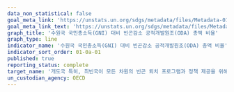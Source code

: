 ```yaml
---
data_non_statistical: false
goal_meta_link: 'https://unstats.un.org/sdgs/metadata/files/Metadata-01-0a-01.pdf'
goal_meta_link_text: 'https://unstats.un.org/sdgs/metadata/files/Metadata-01-0a-01.pdf'
graph_title: '수원국 국민총소득(GNI) 대비 빈곤감소 공적개발원조(ODA) 총액 비율'
graph_type: line
indicator_name: '수원국 국민총소득(GNI) 대비 빈곤감소 공적개발원조(ODA) 총액 비율'
indicator_sort_order: 01-0a-01
published: true
reporting_status: complete
target_name: '개도국 특히, 최빈국이 모든 차원의 빈곤 퇴치 프로그램과 정책 제공을 위해 증강된 개발협력을 포함하여 다양한 재원 동원 보장'
un_custodian_agency: OECD
---
```


